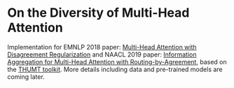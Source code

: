 # On the Diversity of Multi-Head Attention
Implementation for EMNLP 2018 paper: [Multi-Head Attention with Disagreement Regularization](https://www.aclweb.org/anthology/D18-1317.pdf) and NAACL 2019 paper: [Information Aggregation for Multi-Head Attention with Routing-by-Agreement](https://www.aclweb.org/anthology/N19-1359.pdf), based on the [THUMT toolkit](https://github.com/THUNLP-MT/THUMT). 
More details including data and pre-trained models are coming later.
